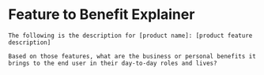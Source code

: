 # Feature to Benefit Explainer

`The following is the description for [product name]: [product feature description]`

`Based on those features, what are the business or personal benefits it brings to the end user in their day-to-day roles and lives?`

